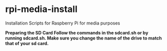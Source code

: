 # rpi-media-install
Installation Scripts for Raspberry Pi for media purposes

<b><b>
Preparing the SD Card</b>
 Follow the commands in the sdcard.sh or by running sdcard.sh. Make sure you change the name of the drive to match that of your sd card.
